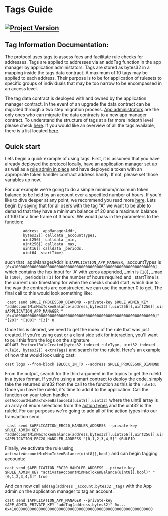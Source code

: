 # Tags Guide
[![Project Version][version-image]][version-url]
--- 

## Tag Information Documentation: 

The protocol uses tags to assess fees and facilitate rule checks for addresses. Tags are applied to addresses via an addTag function in the app manager by application administators. Tags are stored as bytes32 in a mapping inside the tags data contract. A maximum of 10 tags may be applied to each address. Their purpose is to be for application of rulesets to specific groups of individuals that may be too narrow to be encompassed in an access level. 

The tag data contract is deployed with and owned by the application manager contract. In the event of an upgrade the data contract can be migrated through a two step migration process. [App administrators](../permissions/ADMIN-ROLES.md) are the only ones who can migrate the data contracts to a new app manager contract. To understand the structure of tags at a far more indepth level please check [here](./PROTOCOL-TAGS-STRUCTURE.md). If you would like an overview of all the tags available, there is a list located [here](./TAGGED-RULES.md).

## Quick start

Lets begin a quick example of using tags. First, it is assumed that you have already [deployed the protocol locally](../deployment/DEPLOY-PROTOCOL.md), have an [application manager set up](../deployment/DEPLOY-APPMANAGER.md) as well as a [rule admin in place](../permissions/ADMIN-ROLES.md#rule-admin) and have deployed a token with an appropriate token handler contract address handy. If not, please set those variables up now.

For our example we're going to do a simple minimum/maximum token balance to be held by an account over a specified number of hours. If you'd like to dive deeper at any point, we recommend you read more [here](../rules/ACCOUNT-MIN-MAX-TOKEN-BALANCE.md). Lets begin by saying that for all users with the tag "A" we want to be able to demand that they have a minimum balance of 20 and a maximum balance of 100 for a time frame of 3 hours. We would pass in the parameters to the function:
```addAccountMinMaxTokenBalance(
        address _appManagerAddr,
        bytes32[] calldata _accountTypes,
        uint256[] calldata _min,
        uint256[] calldata _max,
        uint16[] calldata _periods,
        uint64 _startTime)
```

such that _appManagerAddr is `$APPLICATION_APP_MANAGER`, _accountTypes is `[0x4100000000000000000000000000000000000000000000000000000000000000]` which contains the hex input for 'A' with zeros appended, _min is `[20]`, _max is `[100]`, _periods is `[3]` for the number of hours required and _startTime is the current unix timestamp for when the checks should start, which due to the way the contracts are constructed, we can use the number 0 to get. The final call to this would look something like:

```
 cast send $RULE_PROCESSOR_DIAMOND --private-key $RULE_ADMIN_KEY "addAccountMinMaxTokenBalance(address,bytes32[],uint256[],uint256[],uint16[],uint64)" $APPLICATION_APP_MANAGER "[0x4100000000000000000000000000000000000000000000000000000000000000]" "[20]" "[100]" "[3]" 0
```

Once this is cleared, we need to get the index of the rule that was just created. If you're using cast or a client side sdk for interaction, you'll want to pull this from the logs on the signature `AD1467_ProtocolRuleCreated(bytes32 indexed ruleType, uint32 indexed ruleId, bytes32[] extraTags)` and search for the ruleId. Here's an example of how that would look using cast:

```cast logs --from-block $BLOCK_IN_TX --address $RULE_PROCESSOR_DIAMOND```
 
From the output, search for the third argument in the topics to get the ruleId in a bytes format. If you're using a smart contract to deploy the code, simply take the returned uint32 from the call to the function as this is the `ruleId`. Once you have the ruleId, it's time to add it to the application. Call the function on your token handler `setAccountMinMaxTokenBalanceId(uint8[],uint32)` where the uint8 array is an array of enum selections from the [action types](../rules/ACTION-TYPES.md) and the uint32 is the ruleId. For our purposes we're going to add all of the action types into our transaction send.

```
 cast send $APPLICATION_ERC20_HANDLER_ADDRESS --private-key $RULE_ADMIN_KEY "addAccountMinMaxTokenBalance(address,bytes32[],uint256[],uint256[],uint16[],uint64)" $APPLICATION_ERC20_HANDLER_ADDRESS "[0,1,2,3,4,5]" $RULEID
 ```

 Finally, we activate the rule using `activateAccountMinMaxTokenBalance(uint8[],bool)` and can begin tagging accounts:

 ```
 cast send $APPLICATION_ERC20_HANDLER_ADDRESS --private-key $RULE_ADMIN_KEY "activateAccountMinMaxTokenBalance(uint8[],bool)" "[0,1,2,3,4,5]" true
 ```

And can now call `addTag(address _account,bytes32 _tag)` with the App admin on the application manager to tag an account. 

 ```
 cast send $APPLICATION_APP_MANAGER --private-key $APP_ADMIN_PRIVATE_KEY "addTag(address,bytes32)" 0x... 0x4100000000000000000000000000000000000000000000000000000000000000
 ```
<!-- These are the header links -->
[version-image]: https://img.shields.io/badge/Version-1.3.1-brightgreen?style=for-the-badge&logo=appveyor
[version-url]: https://github.com/thrackle-io/Tron